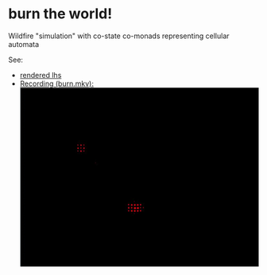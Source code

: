 # burn the world!

Wildfire "simulation" with co-state co-monads representing cellular automata

See:
 * [rendered lhs](burn.pdf)
 * [Recording (burn.mkv): ![burn.gif](burn.gif)](burn.mkv)
